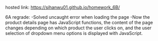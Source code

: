hosted link:  https://sihanwu01.github.io/homework_6B/

6A regrade:
-Solved uncaught error when loading the page
-Now the product details page has JavaScript functions, the content of the page changes depending on which product the user clicks on, and the user selection of dropdown menu options is displayed with JavaScript.